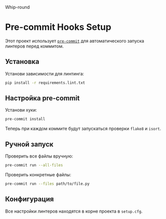 Whip-round

# Pre-commit Hooks Setup

Этот проект использует [`pre-commit`](https://pre-commit.com/) для автоматического запуска линтеров перед коммитом.

## Установка

Установи зависимости для линтинга:

```bash
pip install -r requirements.lint.txt
```

## Настройка pre-commit

Установи хуки:

```bash
pre-commit install
```

Теперь при каждом коммите будут запускаться проверки `flake8` и `isort`.

## Ручной запуск

Проверить все файлы вручную:

```bash
pre-commit run --all-files
```

Проверить конкретные файлы:

```bash
pre-commit run --files path/to/file.py
```

## Конфигурация

Все настройки линтеров находятся в корне проекта в `setup.cfg`.